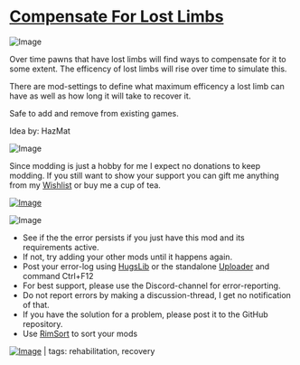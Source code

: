 # [Compensate For Lost Limbs](https://steamcommunity.com/sharedfiles/filedetails/?id=2710489985)

![Image](https://i.imgur.com/iCj5o7O.png)

Over time pawns that have lost limbs will find ways to compensate for it to some extent. 
The efficency of lost limbs will rise over time to simulate this.

There are mod-settings to define what maximum efficency a lost limb can have as well as how long it will take to recover it.

Safe to add and remove from existing games.

Idea by: HazMat 

![Image](https://i.imgur.com/Ds0rBAD.png)

Since modding is just a hobby for me I expect no donations to keep modding. If you still want to show your support you can gift me anything from my [Wishlist](https://store.steampowered.com/wishlist/id/Mlie) or buy me a cup of tea.

[![Image](https://i.imgur.com/VWG0yff.png)](https://ko-fi.com/G2G55DDYD)

![Image](https://i.imgur.com/5xwDG6H.png)



-  See if the the error persists if you just have this mod and its requirements active.
-  If not, try adding your other mods until it happens again.
-  Post your error-log using [HugsLib](https://steamcommunity.com/workshop/filedetails/?id=818773962) or the standalone [Uploader](https://steamcommunity.com/sharedfiles/filedetails/?id=2873415404) and command Ctrl+F12
-  For best support, please use the Discord-channel for error-reporting.
-  Do not report errors by making a discussion-thread, I get no notification of that.
-  If you have the solution for a problem, please post it to the GitHub repository.
-  Use [RimSort](https://github.com/RimSort/RimSort/releases/latest) to sort your mods

 

[![Image](https://img.shields.io/github/v/release/emipa606/CompensateForLostLimbs?label=latest%20version&style=plastic&labelColor=0070cd&color=white)](https://steamcommunity.com/sharedfiles/filedetails/changelog/2710489985) | tags:  rehabilitation,  recovery
